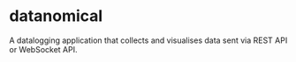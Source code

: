 # datanomical
A datalogging application that collects and visualises data sent via REST API or WebSocket API.
